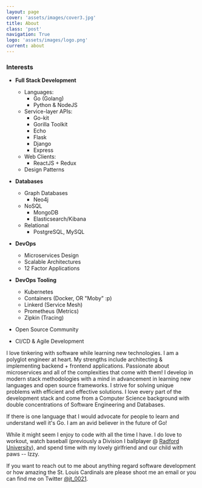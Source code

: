 ```yaml
---
layout: page
cover: 'assets/images/cover3.jpg'
title: About
class: 'post'
navigation: True
logo: 'assets/images/logo.png'
current: about
---
```


### Interests

- **Full Stack Development**
    - Languages:
        - Go (Golang)
        - Python & NodeJS
    - Service-layer APIs:
        - Go-kit
        - Gorilla Toolkit
        - Echo
        - Flask
        - Django
        - Express
    - Web Clients:
        - ReactJS + Redux
    - Design Patterns

- **Databases**
    - Graph Databases
        - Neo4j
    - NoSQL
        - MongoDB
        - Elasticsearch/Kibana
    - Relational
        - PostgreSQL, MySQL

- **DevOps**
    - Microservices Design
    - Scalable Architectures
    - 12 Factor Applications

- **DevOps Tooling**
    - Kubernetes
    - Containers (Docker, OR "Moby" :p)
    - Linkerd (Service Mesh)
    - Prometheus (Metrics)
    - Zipkin (Tracing)

- Open Source Community
- CI/CD & Agile Development

I love tinkering with software while learning new technologies. I am a polyglot engineer at heart. My strengths include architecting & implementing backend + frontend applications. Passionate about microservices and all of the complexities that come with them! I develop in modern stack methodologies with a mind in advancement in learning new languages and open source frameworks. I strive for solving unique problems with efficient and effective solutions. I love every part of the development stack and come from a Computer Science background with double concentrations of Software Engineering and Databases.

If there is one language that I would advocate for people to learn and understand well it's Go. I am an avid believer in the future of Go!

While it might seem I enjoy to code with all the time I have. I do love to workout, watch baseball (previously a Division I ballplayer @ [Radford University](http://www.radfordathletics.com/index.aspx?path=baseball)), and spend time with my lovely girlfriend and our child with paws -- Izzy.

If you want to reach out to me about anything regard software development or how amazing the St. Louis Cardinals are please shoot me an email or you can find me on Twitter [@jt_0021](http://www.twitter.com/jt_0021).
